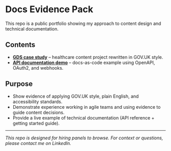 # Docs Evidence Pack

This repo is a public portfolio showing my approach to content design and technical documentation.  

## Contents

- **[GDS case study](gds-case/index.md)** – healthcare content project rewritten in GOV.UK style.  
- **[API documentation demo](api-docs/README.md)** – docs-as-code example using OpenAPI, OAuth2, and webhooks.  

## Purpose

- Show evidence of applying GOV.UK style, plain English, and accessibility standards.  
- Demonstrate experience working in agile teams and using evidence to guide content decisions.  
- Provide a live example of technical documentation (API reference + getting started guide).  

---

*This repo is designed for hiring panels to browse. For context or questions, please contact me on LinkedIn.*  

